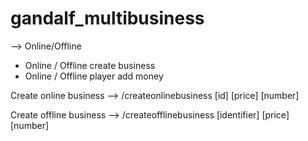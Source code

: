 # gandalf_multibusiness 

--> Online/Offline

- Online / Offline create business
- Online / Offline player add money

Create online business --> /createonlinebusiness [id] [price] [number]

Create offline business --> /createofflinebusiness [identifier] [price] [number]

